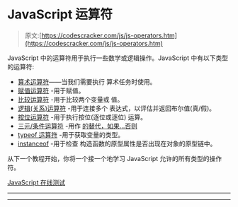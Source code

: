 # JavaScript 运算符

> 原文:[https://codescracker.com/js/js-operators.htm](https://codescracker.com/js/js-operators.htm)

JavaScript 中的运算符用于执行一些数学或逻辑操作。JavaScript 中有以下类型的运算符:

*   [算术运算符](/js/js-arithmetic-operators.htm)——当我们需要执行 算术任务时使用。
*   [赋值运算符](/js/js-assignment-operators.htm) -用于赋值。
*   [比较运算符](/js/js-comparisons.htm) -用于比较两个变量或 值。
*   [逻辑(关系)运算符](/js/js-logical-operators.htm) -用于连接多个 表达式，以评估并返回布尔值(真/假)。
*   [按位运算符](/js/js-bitwise-operators.htm) -用于执行按位(逐位或逐位) 运算。
*   [三元/条件运算符](/js/js-conditional-operators.htm) -用作 [的替代，如果...否则](/js/js-if-else-statement.htm)
*   [typeof 运算符](/js/js-typeof.htm) -用于获取变量的类型。
*   [instanceof](/js/js-instanceof.htm) -用于检查 构造函数的原型属性是否出现在对象的原型链中。

从下一个教程开始，你将一个接一个地学习 JavaScript 允许的所有类型的操作符。

[JavaScript 在线测试](/exam/showtest.php?subid=6)

* * *

* * *